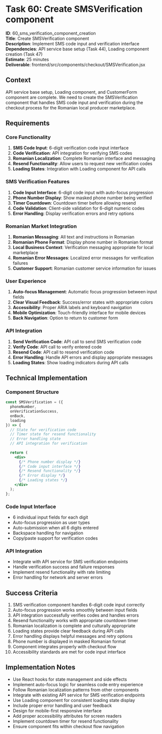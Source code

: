 # Task 60: Create SMSVerification component

**ID**: 60_sms_verification_component_creation  
**Title**: Create SMSVerification component  
**Description**: Implement SMS code input and verification interface  
**Dependencies**: API service base setup (Task 44), Loading component creation (Task 47)  
**Estimate**: 25 minutes  
**Deliverable**: frontend/src/components/checkout/SMSVerification.jsx

## Context

API service base setup, Loading component, and CustomerForm component are complete. We need to create the SMSVerification component that handles SMS code input and verification during the checkout process for the Romanian local producer marketplace.

## Requirements

### Core Functionality
1. **SMS Code Input**: 6-digit verification code input interface
2. **Code Verification**: API integration for verifying SMS codes
3. **Romanian Localization**: Complete Romanian interface and messaging
4. **Resend Functionality**: Allow users to request new verification codes
5. **Loading States**: Integration with Loading component for API calls

### SMS Verification Features
1. **Code Input Interface**: 6-digit code input with auto-focus progression
2. **Phone Number Display**: Show masked phone number being verified
3. **Timer Countdown**: Countdown timer before allowing resend
4. **Code Validation**: Client-side validation for 6-digit numeric codes
5. **Error Handling**: Display verification errors and retry options

### Romanian Market Integration
1. **Romanian Messaging**: All text and instructions in Romanian
2. **Romanian Phone Format**: Display phone number in Romanian format
3. **Local Business Context**: Verification messaging appropriate for local marketplace
4. **Romanian Error Messages**: Localized error messages for verification failures
5. **Customer Support**: Romanian customer service information for issues

### User Experience
1. **Auto-focus Management**: Automatic focus progression between input fields
2. **Clear Visual Feedback**: Success/error states with appropriate colors
3. **Accessibility**: Proper ARIA labels and keyboard navigation
4. **Mobile Optimization**: Touch-friendly interface for mobile devices
5. **Back Navigation**: Option to return to customer form

### API Integration
1. **Send Verification Code**: API call to send SMS verification code
2. **Verify Code**: API call to verify entered code
3. **Resend Code**: API call to resend verification code
4. **Error Handling**: Handle API errors and display appropriate messages
5. **Loading States**: Show loading indicators during API calls

## Technical Implementation

### Component Structure
```jsx
const SMSVerification = ({ 
  phoneNumber, 
  onVerificationSuccess, 
  onBack,
  loading 
}) => {
  // State for verification code
  // Timer state for resend functionality
  // Error handling state
  // API integration for verification
  
  return (
    <div>
      {/* Phone number display */}
      {/* Code input interface */}
      {/* Resend functionality */}
      {/* Error display */}
      {/* Loading states */}
    </div>
  );
};
```

### Code Input Interface
- 6 individual input fields for each digit
- Auto-focus progression as user types
- Auto-submission when all 6 digits entered
- Backspace handling for navigation
- Copy/paste support for verification codes

### API Integration
- Integrate with API service for SMS verification endpoints
- Handle verification success and failure responses
- Implement resend functionality with rate limiting
- Error handling for network and server errors

## Success Criteria

1. SMS verification component handles 6-digit code input correctly
2. Auto-focus progression works smoothly between input fields
3. API integration successfully verifies codes and handles errors
4. Resend functionality works with appropriate countdown timer
5. Romanian localization is complete and culturally appropriate
6. Loading states provide clear feedback during API calls
7. Error handling displays helpful messages and retry options
8. Phone number is displayed in masked Romanian format
9. Component integrates properly with checkout flow
10. Accessibility standards are met for code input interface

## Implementation Notes

- Use React hooks for state management and side effects
- Implement auto-focus logic for seamless code entry experience
- Follow Romanian localization patterns from other components
- Integrate with existing API service for SMS verification endpoints
- Use Loading component for consistent loading state display
- Include proper error handling and user feedback
- Design for mobile-first responsive interface
- Add proper accessibility attributes for screen readers
- Implement countdown timer for resend functionality
- Ensure component fits within checkout flow navigation